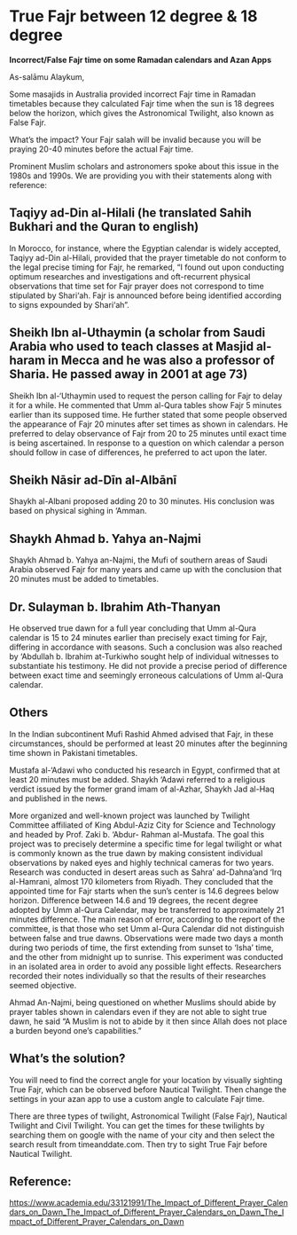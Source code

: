 # True Fajr between 12 degree & 18 degree

__Incorrect/False Fajr time on some Ramadan calendars and Azan Apps__

As-salāmu Alaykum,


Some masajids in Australia provided incorrect Fajr time in Ramadan timetables because they calculated Fajr time when the sun is 18 degrees below the horizon, which gives the Astronomical Twilight, also known as False Fajr.

What’s the impact? Your Fajr salah will be invalid because you will be praying 20-40 minutes before the actual Fajr time.

Prominent Muslim scholars and astronomers spoke about this issue in the 1980s and 1990s. We are providing you with their statements along with reference: 

## Taqiyy ad-Din al-Hilali (he translated Sahih Bukhari and the Quran to english)

In Morocco, for instance, where the Egyptian calendar is widely accepted, Taqiyy ad-Din al-Hilali, provided that the prayer timetable do not conform to the legal precise timing for Fajr, he remarked, “I found out upon conducting optimum researches and investigations and oft-recurrent physical observations that time set for Fajr prayer does not correspond to time stipulated by Shari‘ah. Fajr is announced before being identified according to signs expounded by Shari‘ah”.

## Sheikh Ibn al-Uthaymin (a scholar from Saudi Arabia who used to teach classes at Masjid al-haram in Mecca and he was also a professor of Sharia. He passed away in 2001 at age 73)

Sheikh Ibn al-‘Uthaymin used to request the person calling for Fajr to delay it for a while. He commented that Umm al-Qura tables show Fajr 5 minutes earlier than its supposed time. He further stated that some people observed the appearance of Fajr 20 minutes after set times as shown in calendars. He preferred to delay observance of Fajr from 20 to 25 minutes until exact time is being ascertained. In response to a question on which calendar a person should follow in case of differences, he preferred to act upon the later.

## Sheikh Nāsir ad-Dīn al-Albānī

Shaykh al-Albani proposed adding 20 to 30 minutes. His conclusion was based on physical sighing in ‘Amman. 

## Shaykh Ahmad b. Yahya an-Najmi

Shaykh Ahmad b. Yahya an-Najmi, the Mufi of southern areas of Saudi Arabia observed Fajr 
for many years and came up with the conclusion that 20 minutes must be added to timetables. 

## Dr. Sulayman b. Ibrahim Ath-Thanyan 

He observed true dawn for a full year concluding that Umm al-Qura calendar is 15 to 24 minutes earlier than precisely exact timing for Fajr, differing in accordance with seasons. Such a conclusion was also reached by ‘Abdullah b. Ibrahim at-Turkiwho sought help of individual witnesses to substantiate his testimony. He did not provide a precise period of difference between exact time and seemingly erroneous calculations of Umm al-Qura calendar.

## Others

In the Indian subcontinent Mufi Rashid Ahmed advised that Fajr, in these circumstances, should be performed at least 20 minutes after the beginning time shown in Pakistani timetables.

Mustafa al-‘Adawi who conducted his research in Egypt, confirmed that at least 20 minutes must be added. Shaykh ‘Adawi referred to a religious verdict issued by the former grand imam of al-Azhar, Shaykh Jad al-Haq and published in the news.

More organized and well-known project was launched by Twilight Committee affiliated of 
King Abdul-Aziz City for Science and Technology and headed by Prof. Zaki b. ‘Abdur-
Rahman al-Mustafa. The goal this project was to precisely determine a specific time for legal 
twilight or what is commonly known as the true dawn by making consistent individual 
observations by naked eyes and highly technical cameras for two years. Research was conducted in desert areas such as Sahra’ ad-Dahna’and ‘Irq al-Hamrani, almost 170 kilometers from Riyadh. They concluded that the appointed time for Fajr starts when the sun’s center is 14.6 degrees below horizon. Difference between 14.6 and 19 degrees, the recent degree adopted by Umm al-Qura Calendar, may be transferred to approximately 21 minutes difference. The main reason of error, according to the report of the committee, is that those who set Umm al-Qura Calendar did not distinguish between false and true dawns. Observations were made two days a month during two periods of time, the first extending from sunset to ‘Isha’ time, and the other from midnight up to sunrise. This experiment was conducted in an isolated area in order to avoid any possible light effects. Researchers recorded their notes individually so that the results of their researches seemed objective.

Ahmad An-Najmi, being questioned on whether Muslims should abide by prayer tables shown in calendars even if they are not able to sight true dawn, he said “A Muslim is not to abide by it then since Allah does not place a burden beyond one’s capabilities.”

## What’s the solution?

You will need to find the correct angle for your location by visually sighting True Fajr, which can be observed before Nautical Twilight. Then change the settings in your azan app to use a custom angle to calculate Fajr time. 

There are three types of twilight, Astronomical Twilight (False Fajr), Nautical Twilight and Civil Twilight. You can get the times for these twilights by searching them on google with the name of your city and then select the search result from timeanddate.com. Then try to sight True Fajr before Nautical Twilight.


## Reference:

https://www.academia.edu/33121991/The_Impact_of_Different_Prayer_Calendars_on_Dawn_The_Impact_of_Different_Prayer_Calendars_on_Dawn_The_Impact_of_Different_Prayer_Calendars_on_Dawn
